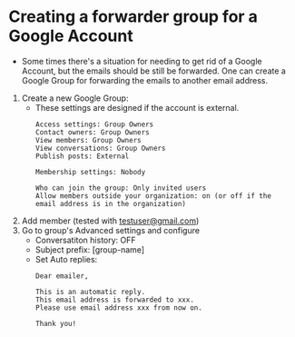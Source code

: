 # Creating a forwarder group for a Google Account
* Some times there's a situation for needing to get rid of a Google Account, but the emails should be still be forwarded. One can create a Google Group for forwarding the emails to another email address.

1. Create a new Google Group:
    * These settings are designed if the account is external.
      ~~~
      Access settings: Group Owners
      Contact owners: Group Owners
      View members: Group Owners
      View conversations: Group Owners
      Publish posts: External

      Membership settings: Nobody

      Who can join the group: Only invited users
      Allow members outside your organization: on (or off if the email address is in the organization)
      ~~~
1. Add member (tested with testuser@gmail.com)
1. Go to group's Advanced settings and configure
    * Conversatiton history: OFF
    * Subject prefix: [group-name]
    * Set Auto replies:
        ~~~
        Dear emailer, 

        This is an automatic reply.
        This email address is forwarded to xxx.
        Please use email address xxx from now on.

        Thank you!
        ~~~
